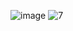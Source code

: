 ![image](https://github.com/SelinBostan/Sayisal-Tasarim/assets/73159701/ba09050e-f37a-4880-8472-56778e1ba912)
![7](https://github.com/SelinBostan/Sayisal-Tasarim/assets/73159701/02664344-be8e-4fd6-9f78-063eb7c511a9)

